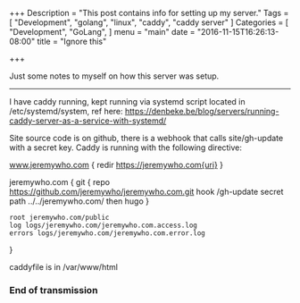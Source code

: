 +++
Description = "This post contains info for setting up my server."
Tags = [
  "Development",
  "golang",
  "linux",
  "caddy",
  "caddy server"
]
Categories = [
  "Development",
  "GoLang",
]
menu = "main"
date = "2016-11-15T16:26:13-08:00"
title = "Ignore this"

+++

Just some notes to myself on how this server was setup.

<!--more-->
---
I have caddy running, kept running via systemd script located in /etc/systemd/system, ref here: https://denbeke.be/blog/servers/running-caddy-server-as-a-service-with-systemd/

Site source code is on github, there is a webhook that calls site/gh-update with a secret key.
Caddy is running with the following directive:

www.jeremywho.com {
    redir https://jeremywho.com{uri}
}

jeremywho.com {
    git {
        repo https://github.com/jeremywho/jeremywho.com.git
        hook /gh-update secret
        path ../../jeremywho.com/
       	then hugo
    }


    root jeremywho.com/public
    log logs/jeremywho.com/jeremywho.com.access.log
    errors logs/jeremywho.com/jeremywho.com.error.log
}

caddyfile is in /var/www/html

### End of transmission